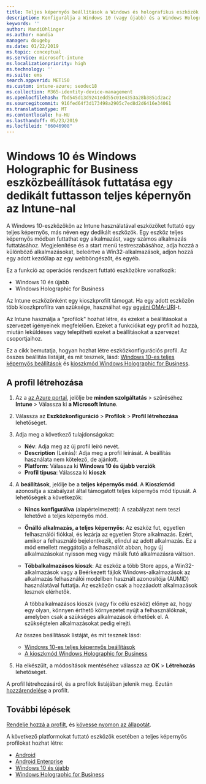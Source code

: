 ```yaml
---
title: Teljes képernyős beállítások a Windows és holografikus eszközök Microsoft Intune - Azure-ban |} A Microsoft Docs
description: Konfigurálja a Windows 10 (vagy újabb) és a Windows Holographic for Business Egyalkalmazásos és többalkalmazásos kioszk eszközöket, a start menü testreszabásához, alkalmazások hozzáadása, megjelenítése a tálcán és egy webes böngésző konfigurálása a Microsoft Intune-ban.
keywords: ''
author: MandiOhlinger
ms.author: mandia
manager: dougeby
ms.date: 01/22/2019
ms.topic: conceptual
ms.service: microsoft-intune
ms.localizationpriority: high
ms.technology: ''
ms.suite: ems
search.appverid: MET150
ms.custom: intune-azure; seodec18
ms.collection: M365-identity-device-management
ms.openlocfilehash: fbd545d13d9241edd55c01e4353a28b3851d2ac2
ms.sourcegitcommit: 916fed64f3d173498a2905c7ed8d2d6416e34061
ms.translationtype: MT
ms.contentlocale: hu-HU
ms.lasthandoff: 05/23/2019
ms.locfileid: "66046908"
---
```

# <a name="windows-10-and-windows-holographic-for-business-device-settings-to-run-as-a-dedicated-kiosk-using-intune"></a>Windows 10 és Windows Holographic for Business eszközbeállítások futtatása egy dedikált futtasson teljes képernyőn az Intune-nal

A Windows 10-eszközökön az Intune használatával eszközöket futtató egy teljes képernyős, más néven egy dedikált eszközök. Egy eszköz teljes képernyős módban futtathat egy alkalmazást, vagy számos alkalmazás futtatásához. Megjelenítése és a start menü testreszabásához, adja hozzá a különböző alkalmazásokat, beleértve a Win32-alkalmazások, adjon hozzá egy adott kezdőlap az egy webböngészőt, és egyéb. 

Ez a funkció az operációs rendszert futtató eszközökre vonatkozik:

- Windows 10 és újabb
- Windows Holographic for Business

Az Intune eszközönként egy kioszkprofilt támogat. Ha egy adott eszközön több kioszkprofilra van szüksége, használhat egy [egyéni OMA-URI](custom-settings-windows-10.md)-t.

Az Intune használja a "profilok" hozhat létre, és ezeket a beállításokat a szervezet igényeinek megfelelően. Ezeket a funkciókat egy profilt ad hozzá, miután leküldéses vagy telepítheti ezeket a beállításokat a szervezet csoportjaihoz.

Ez a cikk bemutatja, hogyan hozhat létre eszközkonfigurációs profil. Az összes beállítás listáját, és mit tesznek, lásd: [Windows 10-es teljes képernyős beállítások](kiosk-settings-windows.md) és [kioszkmód Windows Holographic for Business](kiosk-settings-holographic.md).

## <a name="create-the-profile"></a>A profil létrehozása

1. Az a [az Azure portal](https://portal.azure.com), jelölje be **minden szolgáltatás** > szűréséhez **Intune** > Válassza ki **a Microsoft Intune**.
2. Válassza az **Eszközkonfiguráció** > **Profilok** > **Profil létrehozása** lehetőséget.
3. Adja meg a következő tulajdonságokat:

   - **Név**: Adja meg az új profil leíró nevét.
   - **Description** (Leírás): Adja meg a profil leírását. A beállítás használata nem kötelező, de ajánlott.
   - **Platform**: Válassza ki **Windows 10 és újabb verziók**
   - **Profil típusa**: Válassza ki **kioszk**

4. A **beállítások**, jelölje be a **teljes képernyős mód**. A **Kioszkmód** azonosítja a szabályzat által támogatott teljes képernyős mód típusát. A lehetőségek a következők:

    - **Nincs konfigurálva** (alapértelmezett): A szabályzat nem teszi lehetővé a teljes képernyős mód.
    - **Önálló alkalmazás, a teljes képernyős**: Az eszköz fut, egyetlen felhasználói fiókkal, és lezárja az egyetlen Store alkalmazás. Ezért, amikor a felhasználó bejelentkezik, elindul az adott alkalmazás. Ez a mód emellett meggátolja a felhasználót abban, hogy új alkalmazásokat nyisson meg vagy másik futó alkalmazásra váltson.
    - **Többalkalmazásos kioszk**: Az eszköz a több Store apps, a Win32-alkalmazások vagy a Beérkezett fájlok Windows-alkalmazások az alkalmazás felhasználói modellben használt azonosítója (AUMID) használatával futtatja. Az eszközön csak a hozzáadott alkalmazások lesznek elérhetők.

        A többalkalmazásos kioszk (vagy fix célú eszköz) előnye az, hogy egy olyan, könnyen érthető környezetet nyújt a felhasználóknak, amelyben csak a szükséges alkalmazások érhetőek el. A szükségtelen alkalmazásokat pedig elrejti.

    Az összes beállítások listáját, és mit tesznek lásd:
      - [Windows 10-es teljes képernyős beállítások](kiosk-settings-windows.md)
      - [A kioszkmód Windows Holographic for Business](kiosk-settings-holographic.md)

5. Ha elkészült, a módosítások mentéséhez válassza az **OK** > **Létrehozás** lehetőséget. 

A profil létrehozásáról, és a profilok listájában jelenik meg. Ezután [hozzárendelése](device-profile-assign.md) a profilt.

## <a name="next-steps"></a>További lépések

[Rendelje hozzá a profilt](device-profile-assign.md), és [kövesse nyomon az állapotát](device-profile-monitor.md).

A következő platformokat futtató eszközök esetében a teljes képernyős profilokat hozhat létre:
- [Android](device-restrictions-android.md#kiosk)
- [Android Enterprise](device-restrictions-android-for-work.md#dedicated-device-settings)
- [Windows 10 és újabb](kiosk-settings-windows.md)
- [Windows Holographic for Business](kiosk-settings-holographic.md)
